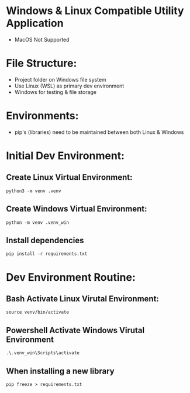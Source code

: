 # Windows & Linux Compatible Utility Application
- MacOS Not Supported

# File Structure:
- Project folder on Windows file system
- Use Linux (WSL) as primary dev environment
- Windows for testing & file storage

# Environments:
- pip's (libraries) need to be maintained between both Linux & Windows

# Initial Dev Environment:
## Create Linux Virtual Environment:
    python3 -m venv .venv
## Create Windows Virtual Environment:
    python -m venv .venv_win
## Install dependencies
    pip install -r requirements.txt

# Dev Environment Routine:
## Bash Activate Linux Virutal Environment:
    source venv/bin/activate
## Powershell Activate Windows Virutal Environment
    .\.venv_win\Scripts\activate
## When installing a new library
    pip freeze > requirements.txt